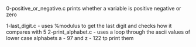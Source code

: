 0-positive_or_negative.c prints whether a variable is positive negative or zero

1-last_digit.c - uses %modulus to get the last digit and checks how it compares with 5
2-print_alphabet.c - uses a loop through the ascii values of lower case alphabets a - 97 and z - 122 tp print them
